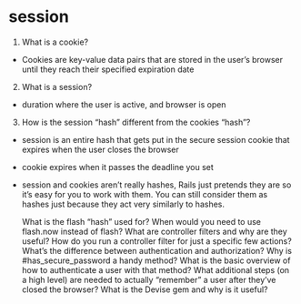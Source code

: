 # session

1. What is a cookie?

- Cookies are key-value data pairs that are stored in the user’s browser until they reach their specified expiration date

2. What is a session?

- duration where the user is active, and browser is open

3. How is the session “hash” different from the cookies “hash”?

- session is an entire hash that gets put in the secure session cookie that expires when the user closes the browser
- cookie expires when it passes the deadline you set
- session and cookies aren’t really hashes, Rails just pretends they are so it’s easy for you to work with them. You can still consider them as hashes just because they act very similarly to hashes.

  What is the flash “hash” used for?
  When would you need to use flash.now instead of flash?
  What are controller filters and why are they useful?
  How do you run a controller filter for just a specific few actions?
  What’s the difference between authentication and authorization?
  Why is #has_secure_password a handy method?
  What is the basic overview of how to authenticate a user with that method?
  What additional steps (on a high level) are needed to actually “remember” a user after they’ve closed the browser?
  What is the Devise gem and why is it useful?
